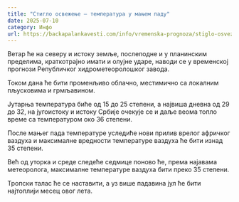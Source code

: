 ```yaml
---
title: "Стигло освежење – температура у мањем паду"
date: 2025-07-10
category: Инфо
url: https://backapalankavesti.com/info/vremenska-prognoza/stiglo-osvezenje-temperatura-u-manjem-padu/
---
```


Ветар ће на северу и истоку земље, послеподне и у планинским пределима, краткотрајно имати и олујне ударе, наводи се у временској прогнози Републичког хидрометеоролошког завода.

Током дана ће бити променљиво облачно, местимично са локалним пљусковима и грмљавином.

Јутарња температура биће од 15 до 25 степени, а највиша дневна од 29 до 32, на југоистоку и истоку Србије очекује се и даље веома топло време са температуром око 36 степени.

После мањег пада температуре уследиће нови прилив врелог афричког ваздуха и максималне вредности температуре ваздуха ће бити изнад 35 степени.

Већ од уторка и среде следеће седмице поново ће, према најавама метеоролога, максималне температуре ваздуха бити преко 35 степени.

Тропски талас ће се наставити, а уз више падавина јул ће бити најтоплији месец овог лета.
